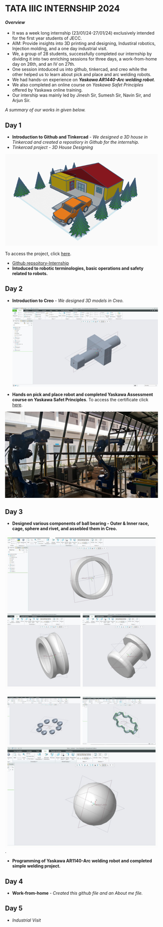 # **TATA IIIC INTERNSHIP 2024**
#### _**Overview**_
- It was a week long internship (23/01/24-27/01/24) exclusively intended for the first year students of JECC.
- AIM: Provide insights into 3D printing and designing, Industiral robotics, Injection molding, and a one day industrial visit.
- We, a group of 28 students, successfully completed our internship by dividing it into two enriching sessions for three days, a work-from-home day on 26th, and an IV on 27th.
- One session intoduced us into github, tinkercad, and creo while the other helped us to learn about pick and place and arc welding robots.
- We had hands-on experience on **_Yaskawa AR1440-Arc welding robot_**.
- We also completed an online course on *Yaskawa Safet Principles* offered by Yaskawa online training.
- Our intership was mainly led by Jinesh Sir, Sumesh Sir, Navin Sir, and Arjun Sir.

*A summary of our works in given below.*

## **Day 1**
- **Introduction to Github and Tinkercad** - *We designed a 3D house in Tinkercad and created a repostiory in Github for the internship.*
- _Tinkercad project - 3D House Designing_
  
![Tinkercad 3D House](https://github.com/bhavitha-jayaprakash/TATA-IIIC-Internship-24/blob/main/tinkercad.png)

To access the project, click [here](https://www.tinkercad.com/things/3kL4KeJIwSI-project-house).

- [Github repsoitory-Internship](https://github.com/bhavitha-jayaprakash/TATA-IIIC-Internship-24)
- **Intoduced to robotic terminologies, basic operations and safety related to robots.**

## **Day 2**
- **Introduction to Creo** - *We designed 3D models in Creo.*
  
  ![Creo 3D Model](https://github.com/bhavitha-jayaprakash/TATA-IIIC-Internship-24/blob/main/Day%202.JPG)

- **Hands on pick and place robot and completed Yaskawa Assessment course on Yaskawa Safet Principles**. To access the certificate click [here](https://github.com/bhavitha-jayaprakash/TATA-IIIC-Internship-24/blob/main/Yaskawa%20certificate.jpg).

![Yaskawa robots](https://github.com/bhavitha-jayaprakash/TATA-IIIC-Internship-24/blob/main/Yaskawa%20robots.jpg)

## **Day 3**
- **Designed various components of ball bearing - Outer & Inner race, cage, sphere and rivet, and assebled them in Creo.**

![Ball bearing parts 1](https://github.com/bhavitha-jayaprakash/TATA-IIIC-Internship-24/blob/main/20240127_063649.jpg)

![Ball bearing parts 2](https://github.com/bhavitha-jayaprakash/TATA-IIIC-Internship-24/blob/main/20240127_063723.jpg).

- **Programming of Yaskawa AR1140-Arc welding robot and completed simple welding project.**

## **Day 4**
- **Work-from-home** - *Created this github file and an About me file.*

## **Day 5**
- _Industrial Visit_




